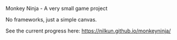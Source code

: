 Monkey Ninja - A very small game project

No frameworks, just a simple canvas.

See the current progress here:
https://nilkun.github.io/monkeyninja/
